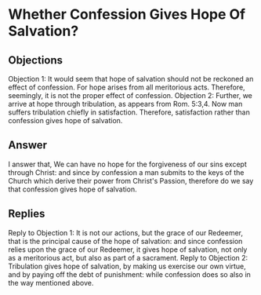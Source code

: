 # Whether Confession Gives Hope Of Salvation?
## Objections
Objection 1: It would seem that hope of salvation should not be reckoned an effect of confession. For hope arises from all meritorious acts. Therefore, seemingly, it is not the proper effect of confession.
Objection 2: Further, we arrive at hope through tribulation, as appears from Rom. 5:3,4. Now man suffers tribulation chiefly in satisfaction. Therefore, satisfaction rather than confession gives hope of salvation.
## Answer

I answer that, We can have no hope for the forgiveness of our sins except through Christ: and since by confession a man submits to the keys of the Church which derive their power from Christ's Passion, therefore do we say that confession gives hope of salvation.
## Replies
Reply to Objection 1: It is not our actions, but the grace of our Redeemer, that is the principal cause of the hope of salvation: and since confession relies upon the grace of our Redeemer, it gives hope of salvation, not only as a meritorious act, but also as part of a sacrament.
Reply to Objection 2: Tribulation gives hope of salvation, by making us exercise our own virtue, and by paying off the debt of punishment: while confession does so also in the way mentioned above.